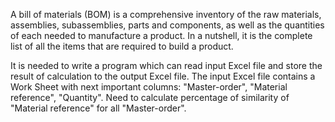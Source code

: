 A bill of materials (BOM) is a comprehensive inventory of the raw materials, assemblies, subassemblies, parts and components, as well as the quantities of each needed to manufacture a product. 
In a nutshell, it is the complete list of all the items that are required to build a product. 

It is needed to write a program which can read input Excel file and store the result of calculation to the output Excel file.
The input Excel file contains a Work Sheet with next important columns: "Master-order", "Material reference", "Quantity". 
Need to calculate percentage of similarity of "Material reference" for all "Master-order".
